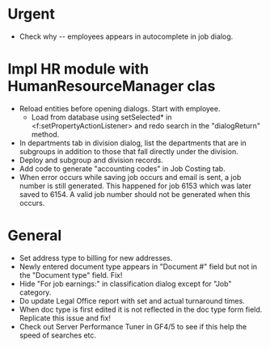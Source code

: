 # Urgent
- Check why -- employees appears in autocomplete in job dialog.

# Impl HR module with HumanResourceManager clas
- Reload entities before opening dialogs. Start with employee.
  * Load from database using setSelected* in <f:setPropertyActionListener>
    and redo search in the "dialogReturn" method.
- In departments tab in division dialog, list the departments that are in subgroups
  in addition to those that fall directly under the division.
- Deploy and subgroup and division records.
- Add code to generate "accounting codes" in Job Costing tab.
- When error occurs while saving job occurs and email is sent, a job number is 
still generated. This happened for job 6153 which was later saved to 6154. 
A valid job number should not be generated when this occurs.

# General
- Set address type to billing for new addresses.
- Newly entered document type appears in "Document #" field but not in the
"Document type" field. Fix!
- Hide "For job earnings:" in classification dialog except for "Job" category. 	
- Do update Legal Office report with set and actual turnaround times.
- When doc type is first edited it is not reflected in the doc type form field.
  Replicate this issue and fix!
- Check out Server Performance Tuner in GF4/5 to see if this help the speed of 
  searches etc.
